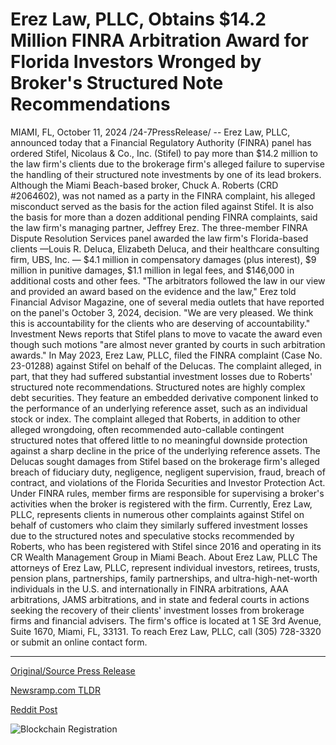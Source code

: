 # Erez Law, PLLC, Obtains $14.2 Million FINRA Arbitration Award for Florida Investors Wronged by Broker's Structured Note Recommendations

MIAMI, FL, October 11, 2024 /24-7PressRelease/ -- Erez Law, PLLC, announced today that a Financial Regulatory Authority (FINRA) panel has ordered Stifel, Nicolaus & Co., Inc. (Stifel) to pay more than $14.2 million to the law firm's clients due to the brokerage firm's alleged failure to supervise the handling of their structured note investments by one of its lead brokers.  Although the Miami Beach-based broker, Chuck A. Roberts (CRD #2064602), was not named as a party in the FINRA complaint, his alleged misconduct served as the basis for the action filed against Stifel. It is also the basis for more than a dozen additional pending FINRA complaints, said the law firm's managing partner, Jeffrey Erez.   The three-member FINRA Dispute Resolution Services panel awarded the law firm's Florida-based clients —Louis R. Deluca, Elizabeth Deluca, and their healthcare consulting firm, UBS, Inc. — $4.1 million in compensatory damages (plus interest), $9 million in punitive damages, $1.1 million in legal fees, and $146,000 in additional costs and other fees.   "The arbitrators followed the law in our view and provided an award based on the evidence and the law," Erez told Financial Advisor Magazine, one of several media outlets that have reported on the panel's October 3, 2024, decision. "We are very pleased. We think this is accountability for the clients who are deserving of accountability."   Investment News reports that Stifel plans to move to vacate the award even though such motions "are almost never granted by courts in such arbitration awards."   In May 2023, Erez Law, PLLC, filed the FINRA complaint (Case No. 23-01288) against Stifel on behalf of the Delucas. The complaint alleged, in part, that they had suffered substantial investment losses due to Roberts' structured note recommendations.   Structured notes are highly complex debt securities. They feature an embedded derivative component linked to the performance of an underlying reference asset, such as an individual stock or index.   The complaint alleged that Roberts, in addition to other alleged wrongdoing, often recommended auto-callable contingent structured notes that offered little to no meaningful downside protection against a sharp decline in the price of the underlying reference assets.   The Delucas sought damages from Stifel based on the brokerage firm's alleged breach of fiduciary duty, negligence, negligent supervision, fraud, breach of contract, and violations of the Florida Securities and Investor Protection Act. Under FINRA rules, member firms are responsible for supervising a broker's activities when the broker is registered with the firm.  Currently, Erez Law, PLLC, represents clients in numerous other complaints against Stifel on behalf of customers who claim they similarly suffered investment losses due to the structured notes and speculative stocks recommended by Roberts, who has been registered with Stifel since 2016 and operating in its CR Wealth Management Group in Miami Beach.  About Erez Law, PLLC  The attorneys of Erez Law, PLLC, represent individual investors, retirees, trusts, pension plans, partnerships, family partnerships, and ultra-high-net-worth individuals in the U.S. and internationally in FINRA arbitrations, AAA arbitrations, JAMS arbitrations, and in state and federal courts in actions seeking the recovery of their clients' investment losses from brokerage firms and financial advisers. The firm's office is located at 1 SE 3rd Avenue, Suite 1670, Miami, FL, 33131. To reach Erez Law, PLLC, call (305) 728-3320 or submit an online contact form. 

---

[Original/Source Press Release](https://www.24-7pressrelease.com/press-release/515170/erez-law-pllc-obtains-142-million-finra-arbitration-award-for-florida-investors-wronged-by-brokers-structured-note-recommendations)
                    

[Newsramp.com TLDR](https://newsramp.com/curated-news/finra-orders-stifel-to-pay-14-2-million-due-to-alleged-broker-misconduct/870022a8bebaac87afddf9c4b634d7cd) 

 



[Reddit Post](https://www.reddit.com/r/newsramp/comments/1g143z5/finra_orders_stifel_to_pay_142_million_due_to/) 



![Blockchain Registration](https://cdn.newsramp.app/24-7PressRelease/qrcode/2410/11/hushAygh.webp)